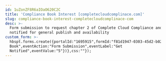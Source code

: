 ```yaml
---
id: 1uZonZF8R6aIOaO620C2C
title: 'Compliance Book Interest [completecloudcomplinace.com]'
slug: compliance-book-interest-completecloudcomplinace-com
desc: >-
  Form submission to request chapter 2 of Complete Cloud Compliance and be
  notified for general publish and availability
custom_form: >-
  hbspt.forms.create({portalId:"1695915",formId:"f81d1947-0303-45d2-b02b-c441d33a0495",target:"#hsFormContainer",onFormSubmit:function(e){window.dataLayer=window.dataLayer||[],window.dataLayer.push({event:"GAEvent",eventCategory:"Compliance
  Book",eventAction:"Form Submission",eventLabel:"Get
  Notified",eventValue:"5"})},css:""});
---
```


  
